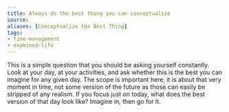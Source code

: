 ```yaml
---
title: Always do the best thing you can conceptualize
source:
aliases: [Conceptualize the Best Thing]
tags:
- time-management
- examined-life
---
```


This is a simple question that you should be asking yourself constantly. Look at your day, at your activities, and ask whether this is the best you can imagine for any given day. The scope is important here, it is about that very moment in time, not some version of the future as those can easily be stripped of any realism. If you focus just on today, what does the best version of that day look like? Imagine in, then go for it.